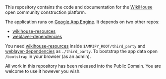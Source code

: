 This repository contains the code and documentation for the [WikiHouse]
open community construction platform.

The application runs on [Google App Engine].  It depends on two other repos:

* [wikihouse-resources]
* [weblayer-dependencies]

You need [wikihouse-resources] inside `$AMPIFY_ROOT/third_party` and
[weblayer-dependencies] as `./third_party`.  To bootstrap the app data
open `/bootstrap` in your browser (as an admin).

All work in this repository has been released into the Public Domain.
You are welcome to use it however you wish.

[WikiHouse]: http://wikihouse.cc
[Google App Engine]: http://code.google.com/appengine/
[wikihouse-resources]: http://github.com/00/wikihouse-resources
[weblayer-dependencies]: http://github.com/thruflo/weblayer-dependencies
